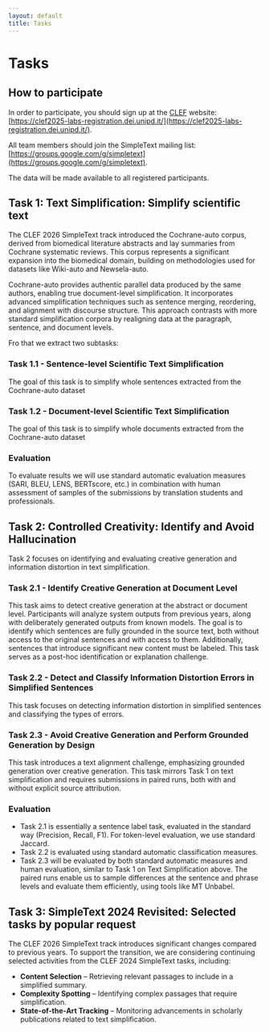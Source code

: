 ```yaml
---
layout: default
title: Tasks
---
```


# Tasks

## How to participate
In order to participate, you should sign up at the [CLEF](https://clef2025.clef-initiative.eu/index.php?page=Pages/registration.html) website: [https://clef2025-labs-registration.dei.unipd.it/](https://clef2025-labs-registration.dei.unipd.it/). 

All team members should join the SimpleText mailing list:
[https://groups.google.com/g/simpletext](https://groups.google.com/g/simpletext). 

The data will be made available to all registered participants.

## Task 1: Text Simplification: Simplify scientific text
The CLEF 2026 SimpleText track introduced the Cochrane-auto corpus, derived from biomedical literature abstracts and lay summaries from Cochrane systematic reviews. This corpus represents a significant expansion into the biomedical domain, building on methodologies used for datasets like Wiki-auto and Newsela-auto.

Cochrane-auto provides authentic parallel data produced by the same authors, enabling true document-level simplification. It incorporates advanced simplification techniques such as sentence merging, reordering, and alignment with discourse structure. This approach contrasts with more standard simplification corpora by realigning data at the paragraph, sentence, and document levels.

Fro that we extract two subtasks:

### Task 1.1 - Sentence-level Scientific Text Simplification
The goal of this task is to simplify whole sentences extracted from the Cochrane-auto dataset

### Task 1.2 - Document-level Scientific Text Simplification 
The goal of this task is to simplify whole documents extracted from the Cochrane-auto dataset

### Evaluation
To evaluate results we will use standard automatic evaluation measures (SARI, BLEU, LENS, BERTscore, etc.) in combination with human assessment of samples of the submissions by translation students and professionals.

## Task 2: Controlled Creativity: Identify and Avoid Hallucination

Task 2 focuses on identifying and evaluating creative generation and information distortion in text simplification.

### Task 2.1 - Identify Creative Generation at Document Level

This task aims to detect creative generation at the abstract or document level. Participants will analyze system outputs from previous years, along with deliberately generated outputs from known models. The goal is to identify which sentences are fully grounded in the source text, both without access to the original sentences and with access to them. Additionally, sentences that introduce significant new content must be labeled. This task serves as a post-hoc identification or explanation challenge.

### Task 2.2 - Detect and Classify Information Distortion Errors in Simplified Sentences

This task focuses on detecting information distortion in simplified sentences and classifying the types of errors.

### Task 2.3 - Avoid Creative Generation and Perform Grounded Generation by Design

This task introduces a text alignment challenge, emphasizing grounded generation over creative generation. This task mirrors Task 1 on text simplification and requires submissions in paired runs, both with and without explicit source attribution.

### Evaluation
 - Task 2.1 is essentially a sentence label task, evaluated in the standard way (Precision, Recall, F1). For token-level evaluation, we use standard Jaccard.
 - Task 2.2 is evaluated using standard automatic classification measures. 
 - Task 2.3 will be evaluated by both standard automatic measures and human evaluation, similar to Task 1 on Text Simplification above. The paired runs enable us to sample  differences at the sentence and phrase levels and evaluate them efficiently, using tools like MT Unbabel.

## Task 3: SimpleText 2024 Revisited: Selected tasks by popular request

The CLEF 2026 SimpleText track introduces significant changes compared to previous years. To support the transition, we are considering continuing selected activities from the CLEF 2024 SimpleText tasks, including:
  - **Content Selection** – Retrieving relevant passages to include in a simplified summary.
  - **Complexity Spotting** – Identifying complex passages that require simplification.
  - **State-of-the-Art Tracking** – Monitoring advancements in scholarly publications related to text simplification.
